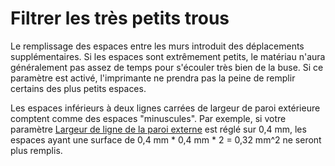 Filtrer les très petits trous
===

Le remplissage des espaces entre les murs introduit des déplacements supplémentaires. Si les espaces sont extrêmement petits, le matériau n'aura généralement pas assez de temps pour s'écouler très bien de la buse. Si ce paramètre est activé, l'imprimante ne prendra pas la peine de remplir certains des plus petits espaces.

Les espaces inférieurs à deux lignes carrées de largeur de paroi extérieure comptent comme des espaces "minuscules". Par exemple, si votre paramètre [Largeur de ligne de la paroi externe](../resolution/wall_line_width_0.md) est réglé sur 0,4 mm, les espaces ayant une surface de 0,4 mm * 0,4 mm * 2 = 0,32 mm^2 ne seront plus remplis.
